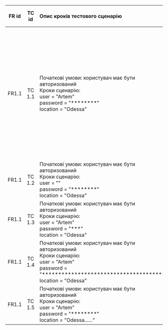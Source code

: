 |FR id|TC id|Опис кроків тестового сценарію|Опис очікуваних результатів|
|:-----:|:-----:|:-----|:-----:|
|FR1.1|TC 1.1|Початкові умови: користувач має бути авторизований<br> Кроки сценарію:<br> user = "Artem"<br> password = "********"<br> location = "Odessa"|Результат:<br>airClear= Your town in general has excellent air quality.The level of air pollution at the moment meets all norms and safety standards. You can enjoy fresh air and safe living conditions. <br> Air Clear = 80 %<br>result=1|
|FR1.1|TC 1.2|Початкові умови: користувач має бути авторизований<br> Кроки сценарію:<br> user = ""<br> password = "********"<br> location = "Odessa"|result=-1|
|FR1.1|TC 1.3|Початкові умови: користувач має бути авторизований<br> Кроки сценарію:<br> user = "Artem"<br> password = "***"<br> location = "Odessa"|result=-1|
|FR1.1|TC 1.4|Початкові умови: користувач має бути авторизований<br> Кроки сценарію:<br> user = "Artem"<br> password = "**************************************"<br> location = "Odessa"|result=-1|
|FR1.1|TC 1.5|Початкові умови: користувач має бути авторизований<br> Кроки сценарію:<br> user = "Artem"<br> password = "********"<br> location = "Odessa......"|result=-1|
